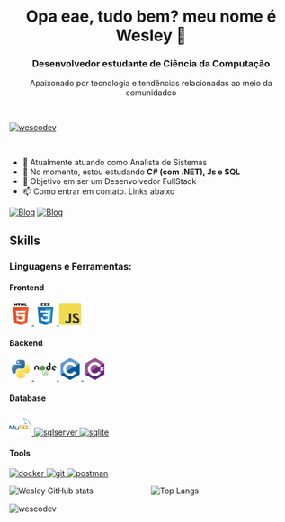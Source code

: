 <h1 align="center">Opa eae, tudo bem? meu nome é Wesley 👋</h1>

<h3 align="center">Desenvolvedor estudante de Ciência da Computação</h3>
<p align="center">Apaixonado por tecnologia e tendências relacionadas ao meio da comunidadeo</p>

<br/>

<p align="left"> <a href="https://github.com/ryo-ma/github-profile-trophy"><img src="https://github-profile-trophy.vercel.app/?username=wescodev&column=-1" alt="wescodev" /></a> </p>

<br/>

- 💼 Atualmente atuando como Analista de Sistemas 
- 🌱 No momento, estou estudando **C# (com .NET), Js e SQL**
- 💬 Objetivo em ser um Desenvolvedor FullStack
- 📫 Como entrar em contato. Links abaixo

[![Blog](https://img.shields.io/badge/LinkedIn-0077B5?style=for-the-badge&logo=linkedin&logoColor=white)](https://www.linkedin.com/in/wesley-ribeiro-230533209/)
[![Blog](https://img.shields.io/badge/Instagram-E4405F?style=for-the-badge&logo=instagram&logoColor=white)](https://www.instagram.com/weszin.py/?next=%2F&hl=pt)

## Skills

<h3 align="left">Linguagens e Ferramentas:</h3>
<h4 align="left">Frontend</h4>
<p align="left">
<a href="https://www.w3.org/html/" target="_blank" rel="noreferrer"> <img src="https://raw.githubusercontent.com/devicons/devicon/master/icons/html5/html5-original-wordmark.svg" alt="html5" width="40" height="40"/> </a>
<a href="https://www.w3schools.com/css/" target="_blank" rel="noreferrer"> <img src="https://raw.githubusercontent.com/devicons/devicon/master/icons/css3/css3-original-wordmark.svg" alt="css3" width="40" height="40"/> </a>
<a href="https://developer.mozilla.org/en-US/docs/Web/JavaScript" target="_blank" rel="noreferrer"> <img src="https://raw.githubusercontent.com/devicons/devicon/master/icons/javascript/javascript-original.svg" alt="javascript" width="40" height="40"/> </a>

</p>
<h4 align="left">Backend</h4>
<p align="left">
<a href="https://www.python.org" target="_blank" rel="noreferrer"> <img src="https://raw.githubusercontent.com/devicons/devicon/master/icons/python/python-original.svg" alt="python" width="40" height="40"/> </a> 
<a href="https://nodejs.org" target="_blank" rel="noreferrer"> <img src="https://raw.githubusercontent.com/devicons/devicon/master/icons/nodejs/nodejs-original-wordmark.svg" alt="nodejs" width="40" height="40"/> </a> 
<a href="https://www.cprogramming.com/" target="_blank" rel="noreferrer"> <img src="https://raw.githubusercontent.com/devicons/devicon/master/icons/c/c-original.svg" alt="c" width="40" height="40"/> </a>
<a href="https://learn.microsoft.com/pt-br/dotnet/csharp/" target="_blank" rel="noreferrer"> <img src="https://raw.githubusercontent.com/devicons/devicon/master/icons/csharp/csharp-original.svg" alt="c#" width="40" height="40"/> </a>
</p>
<h4 align="left">Database</h4>
<p align="left">
<a href="https://learn.microsoft.com/pt-br/sql/?view=sql-server-ver16" target="_blank" rel="noreferrer"> <img src="https://raw.githubusercontent.com/devicons/devicon/master/icons/mysql/mysql-original-wordmark.svg" alt="mysql" width="40" height="40"/> </a> 
<a href="https://www.postgresql.org" target="_blank" rel="noreferrer"> <img src="https://cdn.jsdelivr.net/gh/devicons/devicon/icons/microsoftsqlserver/microsoftsqlserver-original.svg" alt="sqlserver" width="40" height="40"/> </a> 
<a href="https://www.sqlite.org/" target="_blank" rel="noreferrer"> <img src="https://www.vectorlogo.zone/logos/sqlite/sqlite-icon.svg" alt="sqlite" width="40" height="40"/> </a> 
</p>
<h4 align="left">Tools</h4>
<p align="left">
<a href="https://www.docker.com/" target="_blank" rel="noreferrer"> <img src="https://cdn.jsdelivr.net/gh/devicons/devicon/icons/azuredevops/azuredevops-original.svg" alt="docker" width="40" height="40"/> </a> 
<a href="https://git-scm.com/" target="_blank" rel="noreferrer"> <img src="https://www.vectorlogo.zone/logos/git-scm/git-scm-icon.svg" alt="git" width="40" height="40"/> </a> 
<a href="https://postman.com" target="_blank" rel="noreferrer"> <img src="https://www.vectorlogo.zone/logos/getpostman/getpostman-icon.svg" alt="postman" width="40" height="40"/></a>
</p>

<div style="display: flex; flex-direction: row;">
  <img src="https://github-readme-stats.vercel.app/api?username=wescodev&show_icons=true&theme=tokyonight" alt="Wesley GitHub stats" style="width: 50%;" />
  <img src="https://github-readme-stats.vercel.app/api/top-langs/?username=wescodev&layout=compact&theme=tokyonight" alt="Top Langs" style="width: 45%;" />
</div>
<p><img align="center" src="https://github-readme-streak-stats.herokuapp.com/?user=wescodev&theme=tokyonight" alt="wescodev" /></p>





